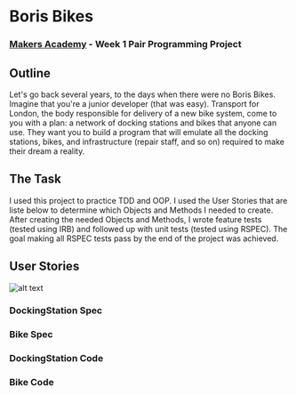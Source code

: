 # Boris Bikes 

### [Makers Academy](https://www.makersacademy.com) - Week 1 Pair Programming Project

## Outline
Let's go back several years, to the days when there were no Boris Bikes. Imagine that you're a junior developer (that was easy). Transport for London, the body responsible for delivery of a new bike system, come to you with a plan: a network of docking stations and bikes that anyone can use. They want you to build a program that will emulate all the docking stations, bikes, and infrastructure (repair staff, and so on) required to make their dream a reality.

## The Task
I used this project to practice TDD and OOP. I used the User Stories that are liste below to determine which Objects and Methods I needed to create. After creating the needed Objects and Methods, I wrote feature tests (tested using IRB) and followed up with unit tests (tested using RSPEC). The goal making all RSPEC tests pass by the end of the project was achieved. 

## User Stories
![alt text](https:https://github.com/JenStrong/boris-bikes/blob/master/User%20Stories%20for%20Boris%20Bikes.png "User stories for Boris Bikes")


### DockingStation Spec
### Bike Spec
### DockingStation Code
### Bike Code

